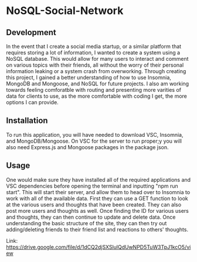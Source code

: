 # NoSQL-Social-Network

## Development

In the event that I create a social media startup, or a similar platform that requires storing a lot of information, I wanted to create a system using a NoSQL database. This would allow for many users to interact and comment on various topics with their friends, all without the worry of their personal information leaking or a system crash from overworking. Through creating this project, I gained a better understanding of how to use Insomnia, MongoDB and Mongoose, and NoSQL for future projects. I also am working towards feeling comforatble with routing and presenting more varities of data for clients to use, as the more comfortable with coding I get, the more options I can provide.

## Installation

To run this application, you will have needed to download VSC, Insomnia, and MongoDB/Mongoose. On VSC for the server to run proper;y you will also need Express.js and Mongoose packages in the package json.

## Usage

One would make sure they have installed all of the required applications and VSC dependencies before opening the terminal and inputting "npm run start". This will start their server, and allow them to head over to Insomnia to work with all of the available data. First they can use a GET function to look at the various users and thoughts that have been created. They can also post more users and thoughts as well. Once finding the ID for various users and thoughts, they can then continue to update and delete data. Once understanding the basic structure of the site, they can then try out adding/deleting friends to their friend list and reactions to others' thoughts.

Link: https://drive.google.com/file/d/1dCQ2djSXSlulQdUwNPD5TuW3TpJ1kcO5/view
